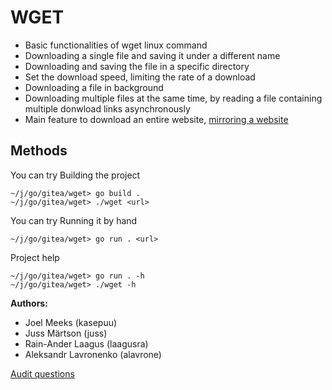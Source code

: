 # WGET

- Basic functionalities of wget linux command
- Downloading a single file and saving it under a different name
- Downloading and saving the file in a specific directory
- Set the download speed, limiting the rate of a download
- Downloading a file in background
- Downloading multiple files at the same time, by reading a file containing multiple donwload links asynchronously
- Main feature to download an entire website, [mirroring a website](https://en.wikipedia.org/wiki/Mirror_site)

## Methods 
You can try Building the project
```
~/j/go/gitea/wget> go build .
~/j/go/gitea/wget> ./wget <url>
```

You can try Running it by hand
```
~/j/go/gitea/wget> go run . <url>
```

Project help
```
~/j/go/gitea/wget> go run . -h 
~/j/go/gitea/wget> ./wget -h
```

**Authors:**
* Joel Meeks (kasepuu)
* Juss Märtson (juss)
* Rain-Ander Laagus (laagusra)
* Aleksandr Lavronenko (alavrone)


[Audit questions](https://github.com/01-edu/public/tree/master/subjects/wget/audit) 